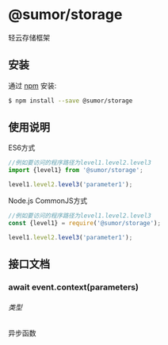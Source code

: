 # @sumor/storage
轻云存储框架

## 安装

通过 [npm](https://www.npmjs.com/) 安装:
```sh
$ npm install --save @sumor/storage
```

## 使用说明

ES6方式
```js
//例如要访问的程序路径为level1.level2.level3
import {level1} from '@sumor/storage';

level1.level2.level3('parameter1');
```
Node.js CommonJS方式
```js
//例如要访问的程序路径为level1.level2.level3
const {level1} = require('@sumor/storage');

level1.level2.level3('parameter1');
```

## 接口文档

### await event.context(parameters)
###### 类型
异步函数